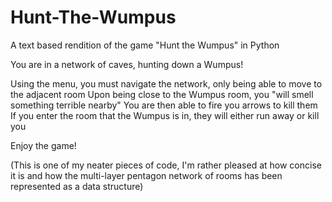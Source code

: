 # Hunt-The-Wumpus
A text based rendition of the game "Hunt the Wumpus" in Python

You are in a network of caves, hunting down a Wumpus!

Using the menu, you must navigate the network, only being able to move to the adjacent room
Upon being close to the Wumpus room, you "will smell something terrible nearby"
You are then able to fire you arrows to kill them
If you enter the room that the Wumpus is in, they will either run away or kill you

Enjoy the game!

(This is one of my neater pieces of code, I'm rather pleased at how concise it is and how the multi-layer pentagon network of rooms has been represented as a data structure)
